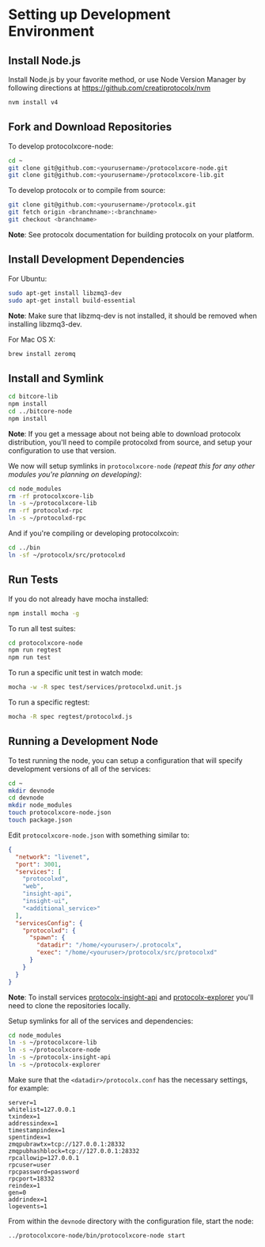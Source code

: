 # Setting up Development Environment

## Install Node.js

Install Node.js by your favorite method, or use Node Version Manager by following directions at https://github.com/creatiprotocolx/nvm

```bash
nvm install v4
```

## Fork and Download Repositories

To develop protocolxcore-node:

```bash
cd ~
git clone git@github.com:<yourusername>/protocolxcore-node.git
git clone git@github.com:<yourusername>/protocolxcore-lib.git
```

To develop protocolx or to compile from source:

```bash
git clone git@github.com:<yourusername>/protocolx.git
git fetch origin <branchname>:<branchname>
git checkout <branchname>
```
**Note**: See protocolx documentation for building protocolx on your platform.


## Install Development Dependencies

For Ubuntu:
```bash
sudo apt-get install libzmq3-dev
sudo apt-get install build-essential
```
**Note**: Make sure that libzmq-dev is not installed, it should be removed when installing libzmq3-dev.


For Mac OS X:
```bash
brew install zeromq
```

## Install and Symlink

```bash
cd bitcore-lib
npm install
cd ../bitcore-node
npm install
```
**Note**: If you get a message about not being able to download protocolx distribution, you'll need to compile protocolxd from source, and setup your configuration to use that version.


We now will setup symlinks in `protocolxcore-node` *(repeat this for any other modules you're planning on developing)*:
```bash
cd node_modules
rm -rf protocolxcore-lib
ln -s ~/protocolxcore-lib
rm -rf protocolxd-rpc
ln -s ~/protocolxd-rpc
```

And if you're compiling or developing protocolxcoin:
```bash
cd ../bin
ln -sf ~/protocolx/src/protocolxd
```

## Run Tests

If you do not already have mocha installed:
```bash
npm install mocha -g
```

To run all test suites:
```bash
cd protocolxcore-node
npm run regtest
npm run test
```

To run a specific unit test in watch mode:
```bash
mocha -w -R spec test/services/protocolxd.unit.js
```

To run a specific regtest:
```bash
mocha -R spec regtest/protocolxd.js
```

## Running a Development Node

To test running the node, you can setup a configuration that will specify development versions of all of the services:

```bash
cd ~
mkdir devnode
cd devnode
mkdir node_modules
touch protocolxcore-node.json
touch package.json
```

Edit `protocolxcore-node.json` with something similar to:
```json
{
  "network": "livenet",
  "port": 3001,
  "services": [
    "protocolxd",
    "web",
    "insight-api",
    "insight-ui",
    "<additional_service>"
  ],
  "servicesConfig": {
    "protocolxd": {
      "spawn": {
        "datadir": "/home/<youruser>/.protocolx",
        "exec": "/home/<youruser>/protocolx/src/protocolxd"
      }
    }
  }
}
```

**Note**: To install services [protocolx-insight-api](https://github.com/protocol-x-network/insight-api) and [protocolx-explorer](https://github.com/protocol-x-network/protocolx-explorer) you'll need to clone the repositories locally.

Setup symlinks for all of the services and dependencies:

```bash
cd node_modules
ln -s ~/protocolxcore-lib
ln -s ~/protocolxcore-node
ln -s ~/protocolx-insight-api
ln -s ~/protocolx-explorer
```

Make sure that the `<datadir>/protocolx.conf` has the necessary settings, for example:
```
server=1
whitelist=127.0.0.1
txindex=1
addressindex=1
timestampindex=1
spentindex=1
zmqpubrawtx=tcp://127.0.0.1:28332
zmqpubhashblock=tcp://127.0.0.1:28332
rpcallowip=127.0.0.1
rpcuser=user
rpcpassword=password
rpcport=18332
reindex=1
gen=0
addrindex=1
logevents=1
```

From within the `devnode` directory with the configuration file, start the node:
```bash
../protocolxcore-node/bin/protocolxcore-node start
```